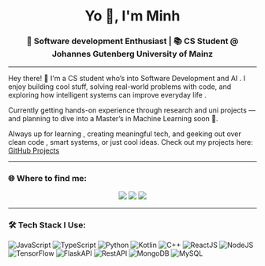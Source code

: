 <h1 align="center">Yo 👋, I'm Minh</h1>
<h3 align="center">🧠 Software development Enthusiast | 📚 CS Student @ Johannes Gutenberg University of Mainz</h3>

---

Hey there! 👋 I'm a CS student who’s into Software Development and AI . I enjoy building cool stuff, solving real-world problems with code, and exploring how intelligent systems can improve everyday life .

Currently getting hands-on experience through research and uni projects  — and planning to dive into a Master’s in Machine Learning soon 🎯.

Always up for learning , creating meaningful tech, and geeking out over clean code , smart systems, or just cool ideas.
Check out my projects here: [GitHub Projects](https://github.com/tuanminh201?tab=repositories)

---

### 🌐 Where to find me:

<p align="center">
  <a href="https://www.linkedin.com/in/tuan-minh-do-2262b3236/"><img src="https://img.icons8.com/color/48/linkedin.png"/></a>
  <a href="mailto:do.tuanminh201@gmail.com"><img src="https://img.icons8.com/color/48/gmail.png"/></a>
  <a href="https://github.com/tuanminh201"><img src="https://img.icons8.com/ios-glyphs/48/github.png"/></a>
</p>

---

### 🛠 Tech Stack I Use:

<p align="left">
  <img src="https://img.icons8.com/color/48/javascript.png" title="JavaScript"/>
  <img src="https://img.icons8.com/color/48/typescript.png" title="TypeScript"/>
  <img src="https://img.icons8.com/color/48/python.png" title="Python"/>
  <img src="https://img.icons8.com/color/48/kotlin.png" title="Kotlin"/>
  <img src="https://img.icons8.com/color/48/c-plus-plus-logo.png" title="C++"/>
  <img src="https://img.icons8.com/color/48/react-native.png" title="ReactJS"/>
  <img src="https://img.icons8.com/color/48/nodejs.png" title="NodeJS"/>
  <img src="https://img.icons8.com/color/48/tensorflow.png" title="TensorFlow"/>
  <img src="https://img.icons8.com/ios-filled/48/ffffff/flask.png" title="FlaskAPI"/>
  <img src="https://img.icons8.com/fluency/48/api-settings.png" title="RestAPI"/>
  <img src="https://img.icons8.com/color/48/mongodb.png" title="MongoDB"/>
  <img src="https://img.icons8.com/color/48/mysql-logo.png" title="MySQL"/>
</p>
